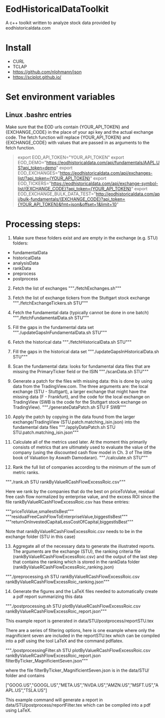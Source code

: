 # EodHistoricalDataToolkit
A c++ toolkit written to analyze stock data provided by eodhistoricaldata.com

# Install

- CURL
- TCLAP
- https://github.com/nlohmann/json
- https://sciplot.github.io/


# Set environment variables 

## Linux .bashrc entries

Make sure that the EOD urls contain {YOUR_API_TOKEN} and {EXCHANGE_CODE} in the place of your api key and the actual exchange code. The fetch function will replace {YOUR_API_TOKEN} and {EXCHANGE_CODE} with values that are passed in as arguments to the fetch function.

> export EOD_API_TOKEN="YOUR_API_TOKEN"
> export EOD_DEMO="https://eodhistoricaldata.com/api/fundamentals/AAPL.US?api_token=demo"
> export EOD_EXCHANGES="https://eodhistoricaldata.com/api/exchanges-list/?api_token={YOUR_API_TOKEN}"
> export EOD_TICKERS="https://eodhistoricaldata.com/api/exchange-symbol-list/{EXCHANGE_CODE}?api_token={YOUR_API_TOKEN}"
> export EOD_EXCHANGE_BULK_DATA_TEST="http://eodhistoricaldata.com/api/bulk-fundamentals/{EXCHANGE_CODE}?api_token={YOUR_API_TOKEN}&fmt=json&offset=1&limit=10"

# Processing steps:

1. Make sure these folders exist and are empty in the exchange (e.g. STU) folders:
 - fundamentalData
 - historicalData
 - analysisData
 - rankData
 - preprocess
 - postprocess

2. Fetch the list of exchanges
"""./fetchExchanges.sh"""

3. Fetch the list of exchange tickers from the Stuttgart stock exchange
"""./fetchExchangeTickers.sh STU"""

4. Fetch the fundamental data (typically cannot be done in one batch)
"""./fetchFundamentalData.sh STU"""

5. Fill the gaps in the fundamental data set
"""./updateGapsInFundamentalData.sh STU"""

6. Fetch the historical data
"""./fetchHistoricalData.sh STU"""

7. Fill the gaps in the historical data set
"""./updateGapsInHistoricalData.sh STU"""

8. Scan the fundamental data: looks for fundamental data files that are missing the PrimaryTicker field or the ISIN
"""./scanData.sh STU"""

9. Generate a patch for the files with missing data: this is done by using data from the TradingView.com. The three arguments are: the local exchange (STU - Stuttgart), a larger exchange that might have the missing data (F - Frankfurt), and the code for the local exchange on TradingView (SWB is the code for the Stuttgart stock exchange on TradingView).
"""./generateDataPatch.sh STU F SWB"""

10. Apply the patch by copying in the data found from the larger exchange/TradingView (STU.patch.matching_isin.json) into the fundamental data files
"""./applyDataPatch.sh STU STU.patch.matching_isin.json"""

11. Calculate all of the metrics used later. At the moment this primarily consists of metrics that are ultimately used to evaluate the value of the company (using the discounted cash flow model in Ch. 3 of The little book of Valuation by Aswath Damodaran). 
"""./calculate.sh STU"""

12. Rank the full list of companies according to the minimum of the sum of metric ranks. 

"""./rank.sh STU rankByValueRCashFlowExcessRoic.csv"""

Here we rank by the companies that do the best on priceToValue, residual free cash flow normalized by enterprise value, and the excess ROI since the file rankByValueRCashFlowExcessRoic.csv has these entries:

"""priceToValue,smallestIsBest"""
"""residualFreeCashFlowToEnterpriseValue,biggestIsBest"""
"""returnOnInvestedCapitalLessCostOfCapital,biggestIsBest"""

Note that rankByValueRCashFlowExcessRoic.csv needs to be in the exchange folder (STU in this case)

13. Aggregate all of the necessary data to generate the illustrated reports. The arguments are the exchange (STU), the ranking criteria file (rankByValueRCashFlowExcessRoic.csv) and the output of the last step that contains the ranking which is stored in the rankData folder (rankByValueRCashFlowExcessRoic_ranking.json)

"""./preprocessing.sh STU rankByValueRCashFlowExcessRoic.csv rankByValueRCashFlowExcessRoic_ranking.json""" 

14. Generate the figures and the LaTeX files needed to automatically create a pdf report summarizing this data

"""./postprocessing.sh STU plotByValueRCashFlowExcessRoic.csv rankByValueRCashFlowExcessRoic_report.json"""

This example report is generated in data/STU/postprocess/reportSTU.tex

There are a series of filtering options, here is one example where only the magnificient seven are included in the reportSTU.tex which can be compiled into a pdf using the tool LaTeX and the command pdflatex.

"""./postprocessingFilter.sh STU plotByValueRCashFlowExcessRoic.csv rankByValueRCashFlowExcessRoic_report.json filterByTicker_MagnificientSeven.json"""

where the file filterByTicker_MagnificientSeven.json is in the data/STU/ folder and contains

["GOOG.US","GOOGL.US","META.US","NVDA.US","AMZN.US","MSFT.US","AAPL.US","TSLA.US"]

This example command will generate a report in data/STU/postprocess/reportFilter.tex which can be compiled into a pdf using LaTeX.